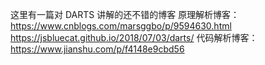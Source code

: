 这里有一篇对 DARTS 讲解的还不错的博客
原理解析博客：
https://www.cnblogs.com/marsggbo/p/9594630.html
https://jsbluecat.github.io/2018/07/03/darts/
代码解析博客：
https://www.jianshu.com/p/f4148e9cbd56